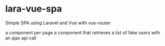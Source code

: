 # lara-vue-spa
Simple SPA using Laravel and Vue  with vue-router

 a component per page
 a component that retrieves a list of fake users with an ajax api call 
